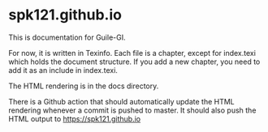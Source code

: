 # spk121.github.io

This is documentation for Guile-GI.

For now, it is written in Texinfo.
Each file is a chapter, except for index.texi which holds the document structure.
If you add a new chapter, you need to add it as an include in index.texi.

The HTML rendering is in the docs directory.

There is a Github action that should automatically update the HTML rendering
whenever a commit is pushed to master.  It should also push the HTML output
to https://spk121.github.io 


